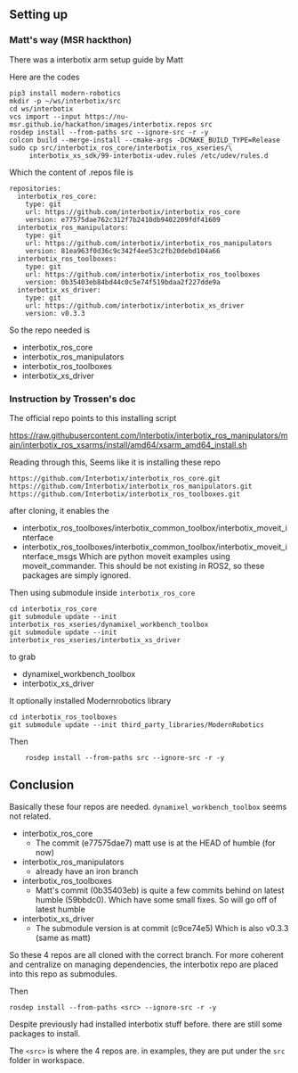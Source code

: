 

## Setting up 


### Matt's way (MSR hackthon)
There was a interbotix arm setup guide by Matt 

Here are the codes 

```
pip3 install modern-robotics
mkdir -p ~/ws/interbotix/src
cd ws/interbotix
vcs import --input https://nu-msr.github.io/hackathon/images/interbotix.repos src
rosdep install --from-paths src --ignore-src -r -y
colcon build --merge-install --cmake-args -DCMAKE_BUILD_TYPE=Release
sudo cp src/interbotix_ros_core/interbotix_ros_xseries/\
     interbotix_xs_sdk/99-interbotix-udev.rules /etc/udev/rules.d
```

Which the content of .repos file is 

```
repositories:
  interbotix_ros_core:
    type: git
    url: https://github.com/interbotix/interbotix_ros_core
    version: e77575dae762c312f7b2410db9402209fdf41609
  interbotix_ros_manipulators:
    type: git
    url: https://github.com/interbotix/interbotix_ros_manipulators
    version: 81ea963f0d36c9c342f4ee53c2fb20debd104a66
  interbotix_ros_toolboxes:
    type: git
    url: https://github.com/interbotix/interbotix_ros_toolboxes
    version: 0b35403eb84bd44c0c5e74f519bdaa2f227dde9a
  interbotix_xs_driver:
    type: git
    url: https://github.com/interbotix/interbotix_xs_driver
    version: v0.3.3
```

So the repo needed is 

* interbotix_ros_core
* interbotix_ros_manipulators
* interbotix_ros_toolboxes
* interbotix_xs_driver


### Instruction by Trossen's doc

The official repo points to this installing script 

https://raw.githubusercontent.com/Interbotix/interbotix_ros_manipulators/main/interbotix_ros_xsarms/install/amd64/xsarm_amd64_install.sh

Reading through this, Seems like it is installing these repo 

```
https://github.com/Interbotix/interbotix_ros_core.git
https://github.com/Interbotix/interbotix_ros_manipulators.git
https://github.com/Interbotix/interbotix_ros_toolboxes.git
```

after cloning, it enables the 
* interbotix_ros_toolboxes/interbotix_common_toolbox/interbotix_moveit_interface
* interbotix_ros_toolboxes/interbotix_common_toolbox/interbotix_moveit_interface_msgs
Which are python moveit examples using moveit_commander. This should be not existing in ROS2, so these packages are simply ignored.

Then using submodule inside `interbotix_ros_core`

```
cd interbotix_ros_core
git submodule update --init interbotix_ros_xseries/dynamixel_workbench_toolbox
git submodule update --init interbotix_ros_xseries/interbotix_xs_driver
```

to grab 
* dynamixel_workbench_toolbox
* interbotix_xs_driver

It optionally installed Modernrobotics library

```
cd interbotix_ros_toolboxes
git submodule update --init third_party_libraries/ModernRobotics
```

Then 
```
    rosdep install --from-paths src --ignore-src -r -y
```

## Conclusion 

Basically these four repos are needed. `dynamixel_workbench_toolbox` seems not related.
* interbotix_ros_core
    * The commit (e77575dae7) matt use is at the HEAD of humble (for now) 
* interbotix_ros_manipulators
    * already have an iron branch
* interbotix_ros_toolboxes
    * Matt's commit (0b35403eb) is quite a few commits behind on latest humble (59bbdc0). Which have some small fixes. So will go off of latest humble
* interbotix_xs_driver
    * The submodule version is at commit (c9ce74e5) Which is also v0.3.3 (same as matt)

So these 4 repos are all cloned with the correct branch. For more coherent and centralize on managing dependencies, the interbotix repo are placed into this repo as submodules.  


Then 

```
rosdep install --from-paths <src> --ignore-src -r -y
```

Despite previously had installed interbotix stuff before. there are still some packages to install. 

The `<src>` is where the 4 repos are. in examples, they are put under the `src` folder in workspace.
